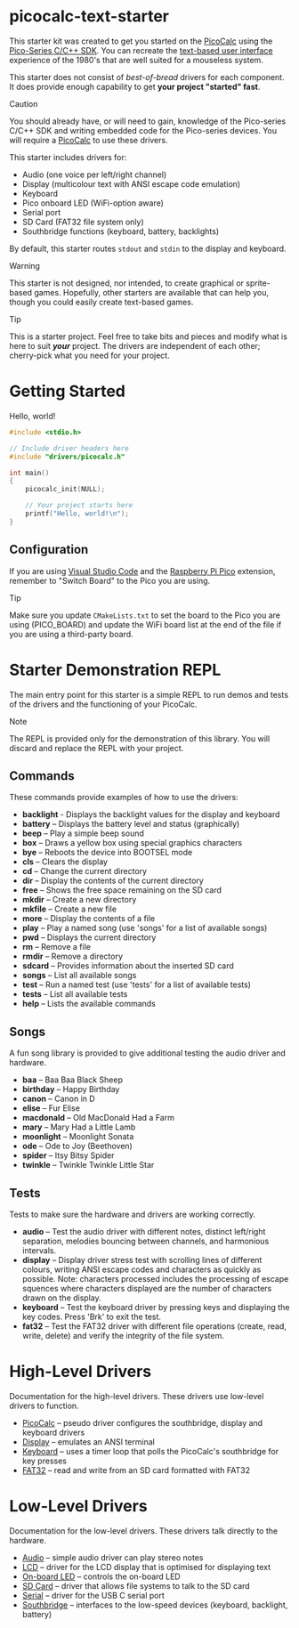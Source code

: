 # picocalc-text-starter

This starter kit was created to get you started on the [PicoCalc](https://www.clockworkpi.com/picocalc) using the [Pico-Series C/C++ SDK](https://www.raspberrypi.com/documentation/microcontrollers/c_sdk.html). You can recreate the [text-based user interface](https://en.wikipedia.org/wiki/Text-based_user_interface) experience of the 1980's that are well suited for a mouseless system.

This starter does not consist of *best-of-bread* drivers for each component. It does provide enough capability to get **your project "started" fast**.


> [!CAUTION]
> You should already have, or will need to gain, knowledge of the Pico-series C/C++ SDK and writing embedded code for the Pico-series devices. You will require a [PicoCalc](https://www.clockworkpi.com/product-page/picocalc) to use these drivers.

This starter includes drivers for:

- Audio (one voice per left/right channel)
- Display (multicolour text with ANSI escape code emulation)
- Keyboard
- Pico onboard LED (WiFi-option aware)
- Serial port
- SD Card (FAT32 file system only)
- Southbridge functions (keyboard, battery, backlights)

By default, this starter routes `stdout` and `stdin` to the display and keyboard.

> [!WARNING]
> This starter is not designed, nor intended, to create graphical or sprite-based games. Hopefully, other starters are available that can help you, though you could easily create text-based games.

> [!TIP]
> This is a starter project. Feel free to take bits and pieces and modify what is here to suit ***your*** project. The drivers are independent of each other; cherry-pick what you need for your project. 

# Getting Started

Hello, world!

``` C
#include <stdio.h>

// Include driver headers here
#include "drivers/picocalc.h"

int main()
{
    picocalc_init(NULL);

    // Your project starts here
    printf("Hello, world!\n");
}
```

## Configuration

If you are using [Visual Studio Code](https://code.visualstudio.com) and the [Raspberry Pi Pico](https://marketplace.visualstudio.com/items?itemName=raspberry-pi.raspberry-pi-pico) extension, remember to "Switch Board" to the Pico you are using.

> [!TIP]
> Make sure you update `CMakeLists.txt` to set the board to the Pico you are using (PICO_BOARD) and update the WiFi board list at the end of the file if you are using a third-party board. 



# Starter Demonstration REPL

The main entry point for this starter is a simple REPL to run demos and tests of the drivers and the functioning of your PicoCalc. 

> [!NOTE]
> The REPL is provided only for the demonstration of this library. You will discard and replace the REPL with your project.

## Commands

These commands provide examples of how to use the drivers:

- **backlight** - Displays the backlight values for the display and keyboard
- **battery** – Displays the battery level and status (graphically)
- **beep** – Play a simple beep sound
- **box** – Draws a yellow box using special graphics characters
- **bye** – Reboots the device into BOOTSEL mode
- **cls** – Clears the display
- **cd** – Change the current directory
- **dir** – Display the contents of the current directory
- **free** – Shows the free space remaining on the SD card
- **mkdir** – Create a new directory
- **mkfile** – Create a new file
- **more** – Display the contents of a file
- **play** – Play a named song (use 'songs' for a list of available songs)
- **pwd** – Displays the current directory
- **rm** – Remove a file
- **rmdir** – Remove a directory
- **sdcard** – Provides information about the inserted SD card
- **songs** – List all available songs
- **test** – Run a named test (use 'tests' for a list of available tests)
- **tests** – List all available tests
- **help** – Lists the available commands

## Songs

A fun song library is provided to give additional testing the audio driver and hardware.

- **baa** – Baa Baa Black Sheep
- **birthday** – Happy Birthday
- **canon** – Canon in D
- **elise** – Fur Elise
- **macdonald** – Old MacDonald Had a Farm
- **mary** – Mary Had a Little Lamb
- **moonlight** – Moonlight Sonata
- **ode** – Ode to Joy (Beethoven)
- **spider** – Itsy Bitsy Spider
- **twinkle** – Twinkle Twinkle Little Star

## Tests

Tests to make sure the hardware and drivers are working correctly.

- **audio** – Test the audio driver with different notes, distinct left/right separation, melodies bouncing between channels, and harmonious intervals. 
- **display** – Display driver stress test with scrolling lines of different colours, writing ANSI escape codes and characters as quickly as possible. Note: characters processed includes the processing of escape squences where characters displayed are the number of characters drawn on the display.
- **keyboard** – Test the keyboard driver by pressing keys and displaying the key codes. Press 'Brk' to exit the test.
- **fat32** – Test the FAT32 driver with different file operations (create, read, write, delete) and verify the integrity of the file system.


# High-Level Drivers

Documentation for the high-level drivers. These drivers use low-level drivers to function.

- [PicoCalc](docs/picocalc.md) – pseudo driver configures the southbridge, display and keyboard drivers
- [Display](docs/display.md) – emulates an ANSI terminal
- [Keyboard](docs/keyboard.md) – uses a timer loop that polls the PicoCalc's southbridge for key presses
- [FAT32](docs/fat32.md) – read and write from an SD card formatted with FAT32


# Low-Level Drivers

Documentation for the low-level drivers. These drivers talk directly to the hardware.

- [Audio](docs/audio.md) – simple audio driver can play stereo notes
- [LCD](docs/lcd.md) – driver for the LCD display that is optimised for displaying text
- [On-board LED](docs/onboard_led.md) – controls the on-board LED
- [SD Card](docs/sdcard.md) – driver that allows file systems to talk to the SD card
- [Serial](docs/serial.md) – driver for the USB C serial port
- [Southbridge](docs/southbridge.md) – interfaces to the low-speed devices (keyboard, backlight, battery)

